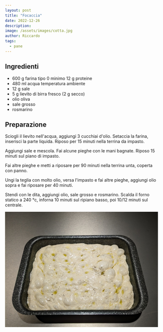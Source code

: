 ```yaml
---
layout: post
title: "Focaccia"
date: 2022-12-26
description: 
image: /assets/images/cotta.jpg
author: Riccardo
tags:
  - pane
---
```


## Ingredienti
- 600 g farina tipo 0 minimo 12 g proteine
- 480 ml acqua temperatura ambiente
- 12 g sale
- 5 g lievito di birra fresco (2 g secco)
- olio oliva
- sale grosso
- rosmarino 

## Preparazione
Sciogli il lievito nell'acqua, aggiungi 3 cucchiai d'olio. Setaccia la farina, inserisci la parte liquida.
Riposo per 15 minuti nella terrina da impasto.

Aggiungi sale e mescola. Fai alcune pieghe con le mani bagnate. Riposo 15 minuti sul piano di impasto.

Fai altre pieghe e metti a riposare per 90 minuti nella terrina unta, coperta con panno.

Ungi la teglia con molto olio, versa l'impasto e fai altre pieghe, aggiungi olio sopra e fai riposare per 40 minuti.

Stendi con le dita, aggiungi olio, sale grosso e rosmarino. Scalda il forno statico a 240 °c, inforna 10 minuti sul ripiano basso, poi 10/12 minuti sul centrale.
 
 ![Placeholder](/assets/images/impasto.jpg)
